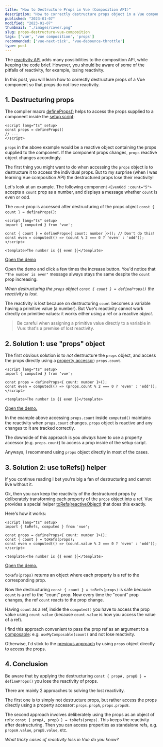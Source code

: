 ```yaml
---
title: "How to Destructure Props in Vue (Composition API)"
description: "How to correctly destructure props object in a Vue component and keep the reactivity"  
published: "2023-01-07"
modified: "2023-01-07"
thumbnail: "./images/cover.png"
slug: props-destructure-vue-composition
tags: ['vue', 'vue composition', 'props']
recommended: ['vue-next-tick', 'vue-debounce-throttle']
type: post
---
```


The [reactivity API](https://vuejs.org/api/reactivity-core.html) adds many possibilities to the composition API, while keeping the code brief. However, you should be aware of some of the pitfalls of reactivity, for example, losing reactivity.  

In this post, you will learn how to correctly destructure props of a Vue component so that props do not lose reactivity.  

## 1. Destructuring props

The compiler macro [defineProps()](https://vuejs.org/api/sfc-script-setup.html#defineprops-defineemits) helps to access the props supplied to a component inside the [setup script](https://vuejs.org/api/sfc-script-setup.html):

```vue
<script lang="ts" setup>
const props = defineProps()
// ...
</script>
```

`props` in the above example would be a reactive object containing the props supplied to the component. If the component props changes, `props` reactive object changes accordingly.  

The first thing you might want to do when accessing the `props` object is to destructure it to access the individual props. But to my surprise (when I was learning Vue composition API) the destructured props lose their reactivity!

Let's look at an example. The following component `<EvenOdd :count="5">` accepts a `count` prop as a number, and displays a message whether `count` is even or odd.  

The `count` prop is accessed after destructuring of the props object `const { count } = defineProps()`:

```vue{3}
<script lang="ts" setup>
import { computed } from 'vue';

const { count } = defineProps<{ count: number }>(); // Don't do this!
const even = computed(() => (count % 2 === 0 ? 'even' : 'odd'));
</script>

<template>The number is {{ even }}</template>
```

[Open the demo](https://stackblitz.com/edit/vue-props-lost-reactivity?file=src%2FApp.vue,src%2Fcomponents%2FEvenOdd.vue&terminal=dev)

Open the demo and click a few times the increase button. You'd notice that `"The number is even"` message always stays the same despite the `count` prop increasing.  

*When destructuring the `props` object `const { count } = defineProps()` the reactivity is lost.*  

The reactivity is lost because on destructuring `count` becomes a variable having a primitive value (a number). But Vue's reactivity cannot work directly on primitive values: it works either using a ref or a reactive *object*.  

> Be careful when assigning a primitive value directly to a variable in Vue: that's a premise of lost reactivity.  

## 2. Solution 1: use "props" object

The first obvious solution is to *not* destructure the `props` object, and access the props directly using a [property accessor](/access-object-properties-javascript/#1-dot-property-accessor): `props.count`.  

```vue {3}
<script lang="ts" setup>
import { computed } from 'vue';

const props = defineProps<{ count: number }>();
const even = computed(() => (props.count % 2 === 0 ? 'even' : 'odd'));
</script>

<template>The number is {{ even }}</template>
```
[Open the demo.](https://stackblitz.com/edit/vue-props-lost-reactivity-thnfvm?file=src%2FApp.vue,src%2Fcomponents%2FEvenOdd.vue&terminal=dev)

In the example above accessing `props.count` inside `computed()` maintains the reactivity when `props.count` changes. `props` object is reactive and any changes to it are tracked correctly.  

The downside of this approach is you *always* have to use a property accessor (e.g. `props.count`) to access a prop inside of the setup script. 

Anyways, I recommend using `props` object directly in most of the cases.  

## 3. Solution 2: use toRefs() helper

If you continue reading I bet you're big a fan of destructuring and cannot live without it.  

Ok, then you can keep the reactivity of the destructured props by deliberately transforming each property of the `props` object into a ref. Vue provides a special helper [toRefs(reactiveObject)](https://vuejs.org/api/reactivity-utilities.html#torefs) that does this exactly.  

Here's how it works:

```vue {4}
<script lang="ts" setup>
import { toRefs, computed } from 'vue';

const props = defineProps<{ count: number }>();
const { count } = toRefs(props);
const even = computed(() => (count.value % 2 === 0 ? 'even' : 'odd'));
</script>

<template>The number is {{ even }}</template>
```
[Open the demo.](https://stackblitz.com/edit/vue-props-lost-reactivity-z5fi4s?file=src%2FApp.vue,src%2Fcomponents%2FEvenOdd.vue&terminal=dev)

`toRefs(props)` returns an object where each property is a ref to the corresponding prop.  

Now the destructuring `const { count } = toRefs(props)` is safe because `count` is a ref to the "count" prop. Now every time the "count" prop changes, the ref `count` reacts to the prop change.  

Having `count` as a ref, inside the `computed()` you have to access the prop value using `count.value` (because `count.value` is how you access the value of a ref).   

I find this approach convenient to pass the prop ref as an argument to a [composable](https://vuejs.org/guide/reusability/composables.html#mouse-tracker-example): e.g. `useMyComposable(count)` and not lose reactivity.  

Otherwise, I'd stick to the [previous approach](#2-solution-1-use-props-object) by using `props` object directly to access the props.   

## 4. Conclusion

Be aware that by applying the destructuring `const { propA, propB } = defineProps()` you lose the reactivity of props.  

There are mainly 2 approaches to solving the lost reactivity.  

The first one is to simply not destructure props, but rather access the props directly using a property accessor: `props.propA`, `props.propsB`.  

The second approach involves deliberately using the props as an object of refs: `const { propA, propB } = toRefs(props)`. This keeps the reactivity after destructuring. Then you can access properties as standalone refs, e.g. `propsA.value`, `propB.value`, etc.  

*What tricky cases of reactivity loss in Vue do you know?*